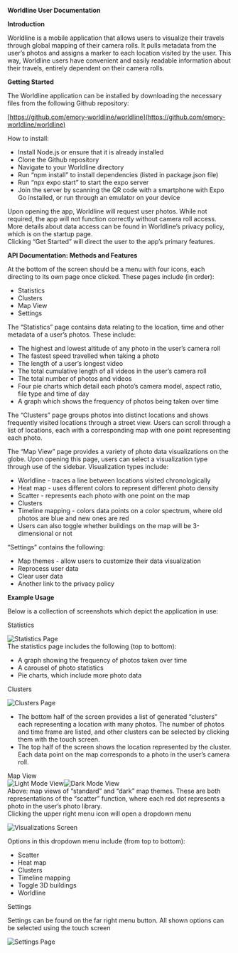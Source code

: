 **Worldline User Documentation**

**Introduction**

Worldline is a mobile application that allows users to visualize their travels through global mapping of their camera rolls. It pulls metadata from the user’s photos and assigns a marker to each location visited by the user. This way, Worldline users have convenient and easily readable information about their travels, entirely dependent on their camera rolls.

**Getting Started**

The Worldline application can be installed by downloading the necessary files from the following Github repository:

[https://github.com/emory-worldline/worldline](https://github.com/emory-worldline/worldline)

How to install:

* Install Node.js or ensure that it is already installed  
* Clone the Github repository  
* Navigate to your Worldline directory  
* Run “npm install” to install dependencies (listed in package.json file)  
* Run “npx expo start” to start the expo server  
* Join the server by scanning the QR code with a smartphone with Expo Go installed, or run through an emulator on your device

Upon opening the app, Worldline will request user photos. While not required, the app will not function correctly without camera roll access. More details about data access can be found in Worldline’s privacy policy, which is on the startup page.  
	Clicking “Get Started” will direct the user to the app’s primary features.

**API Documentation: Methods and Features**

At the bottom of the screen should be a menu with four icons, each directing to its own page once clicked. These pages include (in order):

* Statistics  
* Clusters  
* Map View  
* Settings

The “Statistics” page contains data relating to the location, time and other metadata of a user’s photos. These include:

* The highest and lowest altitude of any photo in the user’s camera roll  
* The fastest speed travelled when taking a photo  
* The length of a user’s longest video  
* The total cumulative length of all videos in the user’s camera roll  
* The total number of photos and videos  
* Four pie charts which detail each photo’s camera model, aspect ratio, file type and time of day  
* A graph which shows the frequency of photos being taken over time

The “Clusters” page groups photos into distinct locations and shows frequently visited locations through a street view. Users can scroll through a list of locations, each with a corresponding map with one point representing each photo.

The “Map View” page provides a variety of photo data visualizations on the globe. Upon opening this page, users can select a visualization type through use of the sidebar. Visualization types include:

* Worldline \- traces a line between locations visited chronologically  
* Heat map \- uses different colors to represent different photo density  
* Scatter \- represents each photo with one point on the map  
* Clusters  
* Timeline mapping \- colors data points on a color spectrum, where old photos are blue and new ones are red  
* Users can also toggle whether buildings on the map will be 3-dimensional or not

“Settings” contains the following:

* Map themes \- allow users to customize their data visualization  
* Reprocess user data  
* Clear user data  
* Another link to the privacy policy

**Example Usage**

Below is a collection of screenshots which depict the application in use:

Statistics

![Statistics Page](docs/stats_page.png)  
The statistics page includes the following (top to bottom):

* A graph showing the frequency of photos taken over time  
* A carousel of photo statistics  
* Pie charts, which include more photo data

Clusters

![Clusters Page](docs/cluster_page.jpg)

* The bottom half of the screen provides a list of generated “clusters” each representing a location with many photos. The number of photos and time frame are listed, and other clusters can be selected by clicking them with the touch screen.  
* The top half of the screen shows the location represented by the cluster. Each data point on the map corresponds to a photo in the user’s camera roll.

Map View  
![Light Mode View](docs/light_mode.PNG)![Dark Mode View](docs/dark_mode.PNG)  
Above: map views of “standard” and “dark” map themes. These are both representations of the “scatter” function, where each red dot represents a photo in the user’s photo library.  
	Clicking the upper right menu icon will open a dropdown menu

![Visualizations Screen](docs/visualizations_screen.PNG)

Options in this dropdown menu include (from top to bottom):

* Scatter  
* Heat map  
* Clusters  
* Timeline mapping  
* Toggle 3D buildings  
* Worldline

Settings

Settings can be found on the far right menu button. All shown options can be selected using the touch screen

![Settings Page](docs/settings.PNG)
